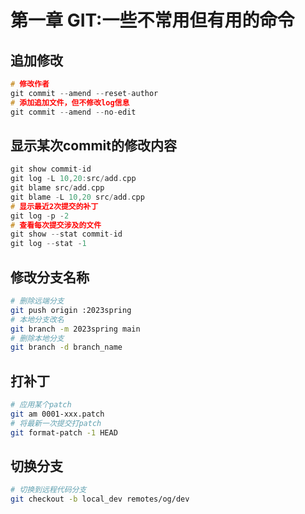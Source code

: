 # 第一章 GIT:一些不常用但有用的命令
## 追加修改
```c
# 修改作者
git commit --amend --reset-author
# 添加追加文件，但不修改log信息
git commit --amend --no-edit
```
## 显示某次commit的修改内容
```c
git show commit-id
git log -L 10,20:src/add.cpp
git blame src/add.cpp
git blame -L 10,20 src/add.cpp
# 显示最近2次提交的补丁
git log -p -2
# 查看每次提交涉及的文件
git show --stat commit-id
git log --stat -1
```
## 修改分支名称
```sh
# 删除远端分支
git push origin :2023spring 
# 本地分支改名
git branch -m 2023spring main 
# 删除本地分支
git branch -d branch_name
```
## 打补丁
```sh
# 应用某个patch
git am 0001-xxx.patch
# 将最新一次提交打patch
git format-patch -1 HEAD
```
## 切换分支
```sh
# 切换到远程代码分支
git checkout -b local_dev remotes/og/dev
```